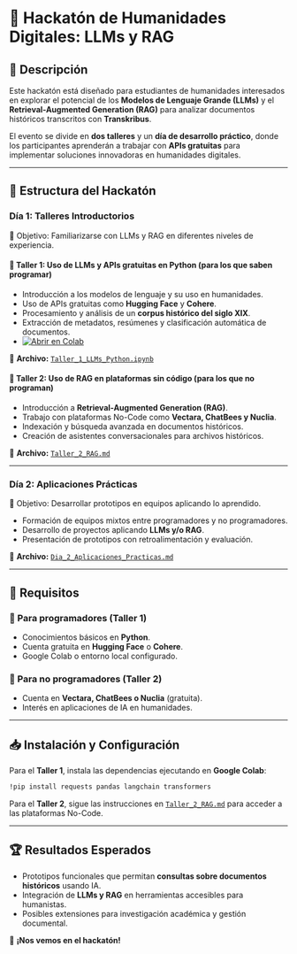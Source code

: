 # 🚀 Hackatón de Humanidades Digitales: LLMs y RAG

## 📌 Descripción
Este hackatón está diseñado para estudiantes de humanidades interesados en explorar el potencial de los **Modelos de Lenguaje Grande (LLMs)** y el **Retrieval-Augmented Generation (RAG)** para analizar documentos históricos transcritos con **Transkribus**.

El evento se divide en **dos talleres** y un **día de desarrollo práctico**, donde los participantes aprenderán a trabajar con **APIs gratuitas** para implementar soluciones innovadoras en humanidades digitales.

---

## 📅 **Estructura del Hackatón**

### **Día 1: Talleres Introductorios**
🎯 Objetivo: Familiarizarse con LLMs y RAG en diferentes niveles de experiencia.

#### 🔹 **Taller 1: Uso de LLMs y APIs gratuitas en Python** (para los que saben programar)
- Introducción a los modelos de lenguaje y su uso en humanidades.
- Uso de APIs gratuitas como **Hugging Face** y **Cohere**.
- Procesamiento y análisis de un **corpus histórico del siglo XIX**.
- Extracción de metadatos, resúmenes y clasificación automática de documentos.
- [![Abrir en Colab](https://colab.research.google.com/assets/colab-badge.svg)](https://colab.research.google.com/github/javiervzpucp/hackaton_humanidades/blob/main/Taller-LLM.ipynb)


📌 **Archivo:** [`Taller_1_LLMs_Python.ipynb`](Taller_1_LLMs_Python.ipynb)

#### 🔹 **Taller 2: Uso de RAG en plataformas sin código** (para los que no programan)
- Introducción a **Retrieval-Augmented Generation (RAG)**.
- Trabajo con plataformas No-Code como **Vectara, ChatBees y Nuclia**.
- Indexación y búsqueda avanzada en documentos históricos.
- Creación de asistentes conversacionales para archivos históricos.

📌 **Archivo:** [`Taller_2_RAG.md`](Taller_2_RAG.md)

---

### **Día 2: Aplicaciones Prácticas**
🎯 Objetivo: Desarrollar prototipos en equipos aplicando lo aprendido.

- Formación de equipos mixtos entre programadores y no programadores.
- Desarrollo de proyectos aplicando **LLMs y/o RAG**.
- Presentación de prototipos con retroalimentación y evaluación.

📌 **Archivo:** [`Dia_2_Aplicaciones_Practicas.md`](Dia_2_Aplicaciones_Practicas.md)

---

## 🔧 **Requisitos**
### 📌 Para programadores (Taller 1)
- Conocimientos básicos en **Python**.
- Cuenta gratuita en **Hugging Face** o **Cohere**.
- Google Colab o entorno local configurado.

### 📌 Para no programadores (Taller 2)
- Cuenta en **Vectara, ChatBees o Nuclia** (gratuita).
- Interés en aplicaciones de IA en humanidades.

---

## 📥 **Instalación y Configuración**
Para el **Taller 1**, instala las dependencias ejecutando en **Google Colab**:
```bash
!pip install requests pandas langchain transformers
```

Para el **Taller 2**, sigue las instrucciones en [`Taller_2_RAG.md`](Taller_2_RAG.md) para acceder a las plataformas No-Code.

---

## 🏆 **Resultados Esperados**
- Prototipos funcionales que permitan **consultas sobre documentos históricos** usando IA.
- Integración de **LLMs y RAG** en herramientas accesibles para humanistas.
- Posibles extensiones para investigación académica y gestión documental.

🚀 **¡Nos vemos en el hackatón!**

